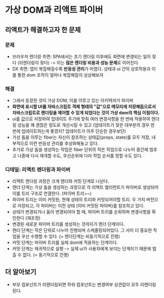 # 가상 DOM과 리액트 파이버

## 리액트가 해결하고자 한 문제

### 문제

- 브라우저 렌더링 측면: SPA에서는 초기 렌더링 이후에도 화면에 변경되는 일이 잦다 (리렌더링이 잦다) -> 이는 **많은 렌더링 비용과 성능 문제**로 이어진다
- DX 측면: 앱이 복잡해질수록 **반응성 관리**가 어렵다. 상태과 ui 간의 상호작용과 이를 통한 dom 조작이 얼마나 복잡해질지 상상해보자

### 해결

- 그래서 등장한 것이 가상 DOM, 이를 이루고 있는 아키텍처가 파이버
- **화면에 표시할 UI를 자바스크립트 객체 형태의 "값"으로 메모리에 저장해둠으로서 자바스크립트로 렌더링을 제어할 수 있게 되었다는 것이 가상 dom의 핵심 이점이다.**
- ui를 값으로 저장하여 업데이트 주기에 맞춰 여러 변경사항을 한 번에 적용하여 렌더링 성능을 꽤 괜찮은 정도로 개선시킬 수 있고 (업데이트가 잦은 대부분의 경우 한 번에 업데이트하는게 좋겠지? 업데이트가 아주 단순한 경우보단)
- 가상 돔을 이루는 fiber는 자신이 참조하는 상태값(props, state)를 모두 저장, 내부적으로 이런 반응성 관리를 추상화해놓고 있다.
- 추가로 가상 돔을 생성하는 작업은 fiber 단위의 작은 작업으로 나누어 중간에 멈추고 나중에 다시 재개할 수도, 우선순위에 다라 작업 순서를 정할 수도 있다.

### 디테일: 리액트 렌더링과 파이버

- 리액트 렌더링 과정은 크게 렌더와 커밋 단계로 나뉜다.
- 렌더 단계는 가상 돔을 생성하는 과정으로 각 리액트 엘리먼트가 파이버로 생성되어 이를 트리 구조로 연결한다. (파이버 트리~~)
- 파이버 트리는 이미 커밋된, 현재 상태의 트리와 커밋되어야할 트리. 두 가지 버전으로 저장되고, 각 파이버는 이전 상태 (이미 커밋된 파이버)를 참조하고 있다.
- 상태가 변경되거나 돔이 변경되어야 할 때, 파이버 트리를 순회하며 변경사항을 확인한다 (재조정)
- 변경된 새로운 파이버 트리를 생성하는 것까지가 렌더 단계이다.
- 렌더 단계는 작은 단위로 나누어 진행되며 스케줄링되어있다. 그 사이 더 중요한 작업을 우선 수행할 수 있다. (= 렌더단계는 비동기적으로 진행)
- 커밋 단계는 파이버 트리를 실제 dom에 적용하는 단계이다.
- 커밋 단계는 재귀적으로 실행 -> 실제 ui가 사용자에게 보이는 단계이기 때문에 멈출 수 없다. (= 동기적으로 진행)

## 더 알아보기

- 부모 컴포넌트가 리렌더링되면 하위 컴포넌트는 변경여부 상관없이 모두 리렌더링된다.
